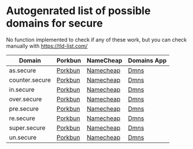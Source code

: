 # Autogenrated list of possible domains for secure

No function implemented to check if any of these work, but you can check manually with https://tld-list.com/

| Domain | Porkbun | NameCheap | Domains App |
|---|---|---|---|
| as.secure | [Porkbun](https://porkbun.com/checkout/search?prb=e814663da1&tlds=&idnLanguage=&search=search&q=as.secure) | [Namecheap](https://www.namecheap.com/domains/registration/results/?domain=as.secure) | [Dmns](https://dmns.app/domains?q=as.secure) |
| counter.secure | [Porkbun](https://porkbun.com/checkout/search?prb=e814663da1&tlds=&idnLanguage=&search=search&q=counter.secure) | [Namecheap](https://www.namecheap.com/domains/registration/results/?domain=counter.secure) | [Dmns](https://dmns.app/domains?q=counter.secure) |
| in.secure | [Porkbun](https://porkbun.com/checkout/search?prb=e814663da1&tlds=&idnLanguage=&search=search&q=in.secure) | [Namecheap](https://www.namecheap.com/domains/registration/results/?domain=in.secure) | [Dmns](https://dmns.app/domains?q=in.secure) |
| over.secure | [Porkbun](https://porkbun.com/checkout/search?prb=e814663da1&tlds=&idnLanguage=&search=search&q=over.secure) | [Namecheap](https://www.namecheap.com/domains/registration/results/?domain=over.secure) | [Dmns](https://dmns.app/domains?q=over.secure) |
| pre.secure | [Porkbun](https://porkbun.com/checkout/search?prb=e814663da1&tlds=&idnLanguage=&search=search&q=pre.secure) | [Namecheap](https://www.namecheap.com/domains/registration/results/?domain=pre.secure) | [Dmns](https://dmns.app/domains?q=pre.secure) |
| re.secure | [Porkbun](https://porkbun.com/checkout/search?prb=e814663da1&tlds=&idnLanguage=&search=search&q=re.secure) | [Namecheap](https://www.namecheap.com/domains/registration/results/?domain=re.secure) | [Dmns](https://dmns.app/domains?q=re.secure) |
| super.secure | [Porkbun](https://porkbun.com/checkout/search?prb=e814663da1&tlds=&idnLanguage=&search=search&q=super.secure) | [Namecheap](https://www.namecheap.com/domains/registration/results/?domain=super.secure) | [Dmns](https://dmns.app/domains?q=super.secure) |
| un.secure | [Porkbun](https://porkbun.com/checkout/search?prb=e814663da1&tlds=&idnLanguage=&search=search&q=un.secure) | [Namecheap](https://www.namecheap.com/domains/registration/results/?domain=un.secure) | [Dmns](https://dmns.app/domains?q=un.secure) |
